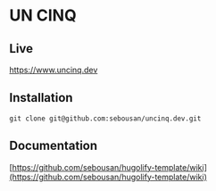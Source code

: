 # UN CINQ

## Live
https://www.uncinq.dev

## Installation 
```
git clone git@github.com:sebousan/uncinq.dev.git
```

## Documentation
[https://github.com/sebousan/hugolify-template/wiki](https://github.com/sebousan/hugolify-template/wiki)
